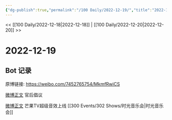 ```yaml
---
{"dg-publish":true,"permalink":"/100 Daily/2022-12-19/","title":"2022-12-19","created":"2022-12-21T10:21:07.000+08:00","updated":"2023-01-09T17:24:37.557+08:00"}
---
```



<< [[100 Daily/2022-12-18\|2022-12-18]] | [[100 Daily/2022-12-20\|2022-12-20]] >>

# 2022-12-19

## Bot 记录

原博链接: https://weibo.com/7452765754/MkmfRwiCS

[微博正文](https://weibo.com/detail/4848465428876950) 官后倡议

[微博正文](https://weibo.com/detail/4848476422681554) 芒果TV超级音效上线 [[300 Events/302 Shows/时光音乐会\|时光音乐会]]
